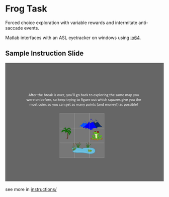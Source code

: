# Frog Task

Forced choice exploration with variable rewards and intermitate anti-saccade events.

Matlab interfaces with an ASL eyetracker on windows using [io64](http://apps.usd.edu/coglab/psyc770/IO64.html).

## Sample Instruction Slide
![](instructions/Slide12.jpg?raw=True)

see more in [instructions/](instructions/)

